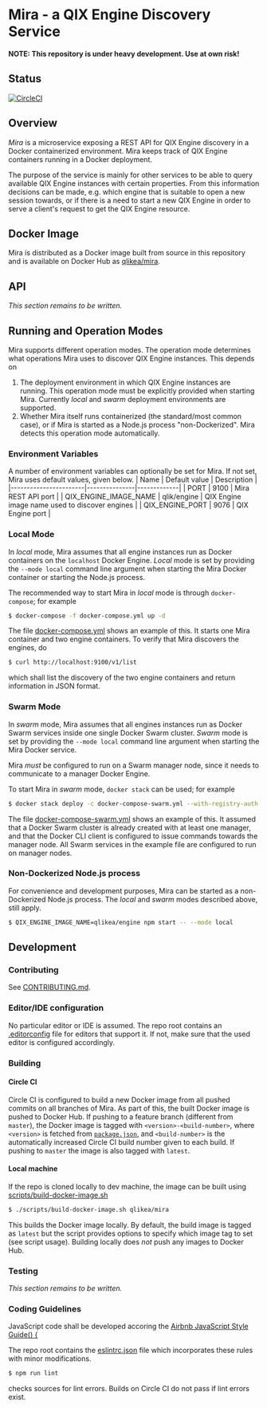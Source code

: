 # Mira - a QIX Engine Discovery Service
**NOTE: This repository is under heavy development. Use at own risk!**

## Status
[![CircleCI](https://circleci.com/gh/qlik-ea/mira.svg?style=svg&circle-token=62ace9e8f1d6ad8bef7ec52b61615217322c63d3)](https://circleci.com/gh/qlik-ea/mira)

## Overview
_Mira_ is a microservice exposing a REST API for QIX Engine discovery in a Docker containerized environment. Mira keeps track of QIX Engine containers running in a Docker deployment.

The purpose of the service is mainly for other services to be able to query available QIX Engine instances with certain properties. From this information decisions can be made, e.g. which engine that is suitable to open a new session towards, or if there is a need to start a new QIX Engine in order to serve a client's request to get the QIX Engine resource.

## Docker Image
Mira is distributed as a Docker image built from source in this repository and is available on Docker Hub as [qlikea/mira](https://hub.docker.com/r/qlikea/mira).

## API
_This section remains to be written._

## Running and Operation Modes
Mira supports different operation modes. The operation mode determines what operations Mira uses to discover QIX Engine instances. This depends on
1. The deployment environment in which QIX Engine instances are running. This operation mode must be explicitly provided when starting Mira. Currently _local_ and _swarm_ deployment environments are supported.
2. Whether Mira itself runs containerized (the standard/most common case), or if Mira is started as a Node.js process "non-Dockerized". Mira detects this operation mode automatically.

### Environment Variables
A number of environment variables can optionally be set for Mira. If not set, Mira uses default values, given below.
| Name                  | Default value | Description |
|-----------------------|---------------|-------------|
| PORT                  | 9100          | Mira REST API port |
| QIX_ENGINE_IMAGE_NAME | qlik/engine   | QIX Engine image name used to discover engines |
| QIX_ENGINE_PORT       | 9076          | QIX Engine port |

### Local Mode
In _local_ mode, Mira assumes that all engine instances run as Docker containers on the `localhost` Docker Engine. _Local_ mode is set by providing the `--mode local` command line argument when starting the Mira Docker container or starting the Node.js process.

The recommended way to start Mira in _local_ mode is through `docker-compose`; for example

```sh
$ docker-compose -f docker-compose.yml up -d
```

The file [docker-compose.yml](./docker-compose.yml) shows an example of this. It starts one Mira container and two engine containers. To verify that Mira discovers the engines, do

```sh
$ curl http://localhost:9100/v1/list
```

which shall list the discovery of the two engine containers and return information in JSON format.

### Swarm Mode
In _swarm_ mode, Mira assumes that all engines instances run as Docker Swarm services inside one single Docker Swarm cluster. _Swarm_ mode is set by providing the `--mode local` command line argument when starting the Mira Docker service.

Mira _must_ be configured to run on a Swarm manager node, since it needs to communicate to a manager Docker Engine.

To start Mira in _swarm_ mode, `docker stack` can be used; for example

```sh
$ docker stack deploy -c docker-compose-swarm.yml --with-registry-auth mira-stack
```

The file [docker-compose-swarm.yml](./docker-compose-swarm.yml) shows an example of this. It assumed that a Docker Swarm cluster is already created with at least one manager, and that the Docker CLI client is configured to issue commands towards the manager node. All Swarm services in the example file are configured to run on manager nodes.

### Non-Dockerized Node.js process
For convenience and development purposes, Mira can be started as a non-Dockerized Node.js process. The _local_ and _swarm_ modes described above, still apply.

```sh
$ QIX_ENGINE_IMAGE_NAME=qlikea/engine npm start -- --mode local
```

## Development

### Contributing
See [CONTRIBUTING.md](doc/CONTRIBUTING.md).

### Editor/IDE configuration
No particular editor or IDE is assumed. The repo root contains an [.editorconfig](./.editorconfig) file for editors that support it. If not, make sure that the used editor is configured accordingly.

### Building

#### Circle CI
Circle CI is configured to build a new Docker image from all pushed commits on all branches of Mira. As part of this, the built Docker image is pushed to Docker Hub. If pushing to a feature branch (different from `master`), the Docker image is tagged with `<version>-<build-number>`, where `<version>` is fetched from [`package.json`](./package.json), and `<build-number>` is the automatically increased Circle CI build number given to each build. If pushing to `master` the image is also tagged with `latest`.

#### Local machine
If the repo is cloned locally to dev machine, the image can be built using [scripts/build-docker-image.sh](./scripts/build-docker-image.sh)

```sh
$ ./scripts/build-docker-image.sh qlikea/mira
```

This builds the Docker image locally. By default, the build image is tagged as `latest` but the script provides options to specify which image tag to set (see script usage). Building locally does _not_ push any images to Docker Hub.

### Testing
_This section remains to be written._

### Coding Guidelines
JavaScript code shall be developed accoring the [Airbnb JavaScript Style Guide() {](https://github.com/airbnb/javascript)

The repo root contains the [eslintrc.json](./eslintrc.json) file which incorporates these rules with minor modifications.

```sh
$ npm run lint
```

checks sources for lint errors. Builds on Circle CI do not pass if lint errors exist.